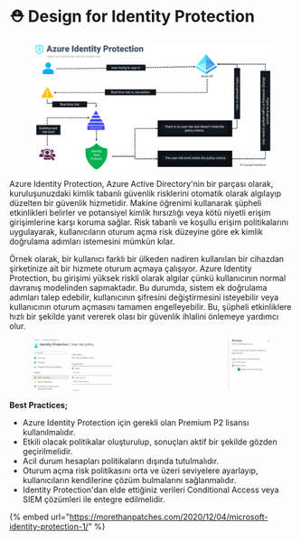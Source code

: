 # ⛑️ Design for Identity Protection

<figure><img src="../.gitbook/assets/image (10) (1).png" alt=""><figcaption></figcaption></figure>

Azure Identity Protection, Azure Active Directory'nin bir parçası olarak, kuruluşunuzdaki kimlik tabanlı güvenlik risklerini otomatik olarak algılayıp düzelten bir güvenlik hizmetidir. Makine öğrenimi kullanarak şüpheli etkinlikleri belirler ve potansiyel kimlik hırsızlığı veya kötü niyetli erişim girişimlerine karşı koruma sağlar. Risk tabanlı ve koşullu erişim politikalarını uygulayarak, kullanıcıların oturum açma risk düzeyine göre ek kimlik doğrulama adımları istemesini mümkün kılar.&#x20;

Örnek olarak, bir kullanıcı farklı bir ülkeden nadiren kullanılan bir cihazdan şirketinize ait bir hizmete oturum açmaya çalışıyor. Azure Identity Protection, bu girişimi yüksek riskli olarak algılar çünkü kullanıcının normal davranış modelinden sapmaktadır. Bu durumda, sistem ek doğrulama adımları talep edebilir, kullanıcının şifresini değiştirmesini isteyebilir veya kullanıcının oturum açmasını tamamen engelleyebilir. Bu, şüpheli etkinliklere hızlı bir şekilde yanıt vererek olası bir güvenlik ihlalini önlemeye yardımcı olur.

<figure><img src="../.gitbook/assets/image (1) (1) (1) (1) (1) (1) (1) (1) (1) (1).png" alt=""><figcaption></figcaption></figure>

**Best Practices;**

* Azure Identity Protection için gerekli olan Premium P2 lisansı kullanılmalıdır.
* Etkili olacak politikalar oluşturulup, sonuçları aktif bir şekilde gözden geçirilmelidir.
* Acil durum hesapları politikaların dışında tutulmalıdır.
* Oturum açma risk politikasını orta ve üzeri seviyelere ayarlayıp, kullanıcıların kendilerine çözüm bulmalarını sağlanmalıdır.&#x20;
* Identity Protection'dan elde ettiğiniz verileri Conditional Access veya SIEM çözümleri ile entegre edilmelidir.

{% embed url="https://morethanpatches.com/2020/12/04/microsoft-identity-protection-1/" %}
